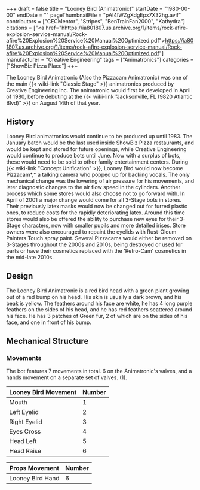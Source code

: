 +++
draft = false
title = "Looney Bird (Animatronic)"
startDate = "1980-00-00"
endDate = ""
pageThumbnailFile = "pAI4IWZgXdgEpx7X32hg.avif"
contributors = ["CECMentor", "Stripes", "BenTrainFan2000", "Kathydra"]
citations = ["<a href=\"hhttps://ia801807.us.archive.org/1/items/rock-afire-explosion-service-manual/Rock-afire%20Explosion%20Service%20Manual%20Optimized.pdf\">https://ia801807.us.archive.org/1/items/rock-afire-explosion-service-manual/Rock-afire%20Explosion%20Service%20Manual%20Optimized.pdf</a>"]
manufacturer = "Creative Engineering"
tags = ["Animatronics"]
categories = ["ShowBiz Pizza Place"]
+++

The Looney Bird Animatronic (Also the Pizzacam Animatronic) was one of the main {{< wiki-link "Classic Stage" >}} animatronics produced by Creative Engineering Inc. The animatronic would first be developed in April of 1980, before debuting at the {{< wiki-link "Jacksonville, FL (9820 Atlantic Blvd)" >}} on August 14th of that year.

## History

Looney Bird animatronics would continue to be produced up until 1983. The January batch would be the last used inside ShowBiz Pizza restaurants, and would be kept and stored for future openings, while Creative Engineering would continue to produce bots until June. Now with a surplus of bots, these would need to be sold to other family entertainment centers. During {{< wiki-link "Concept Unification" >}}, Looney Bird would now become Pizzacam*,* a talking camera who popped up for backing vocals. The only mechanical change was the lowering of air pressure for his movements, and later diagnostic changes to the air flow speed in the cylinders. Another process which some stores would also choose not to go forward with. In April of 2001 a major change would come for all 3-Stage bots in stores. Their previously latex masks would now be changed out for furred plastic ones, to reduce costs for the rapidly deteriorating latex. Around this time stores would also be offered the ability to purchase new eyes for their 3-Stage characters, now with smaller pupils and more detailed irises. Store owners were also encouraged to repaint the eyelids with Rust-Oleum Painters Touch spray paint. Several Pizzacams would either be removed on 3-Stages throughout the 2000s and 2010s, being destroyed or used for parts or have their cosmetics replaced with the 'Retro-Cam' cosmetics in the mid-late 2010s.

## Design

The Looney Bird Animatronic is a red bird head with a green plant growing out of a red bump on his head. His skin is usually a dark brown, and his beak is yellow. The feathers around his face are white, he has 4 long purple feathers on the sides of his head, and he has red feathers scattered around his face. He has 3 patches of Green fur, 2 of which are on the sides of his face, and one in front of his bump.

## Mechanical Structure

### Movements

The bot features 7 movements in total. 6 on the Animatronic's valves, and a hands movement on a separate set of valves. (1).

| Looney Bird Movement | Number |
|----------------------|--------|
| Mouth                | 1      |
| Left Eyelid          | 2      |
| Right Eyelid         | 3      |
| Eyes Cross           | 4      |
| Head Left            | 5      |
| Head Raise           | 6      |

| Props Movement   | Number |
|------------------|--------|
| Looney Bird Hand | 6      |